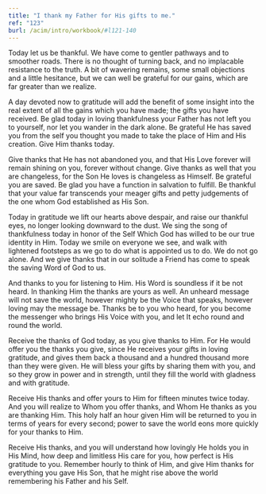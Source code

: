 ```yaml
---
title: "I thank my Father for His gifts to me."
ref: "123"
burl: /acim/intro/workbook/#l121-140
---
```


Today let us be thankful. We have come to gentler pathways and to
smoother roads. There is no thought of turning back, and no implacable
resistance to the truth. A bit of wavering remains, some small
objections and a little hesitance, but we can well be grateful for our
gains, which are far greater than we realize.

A day devoted now to gratitude will add the benefit of some insight into
the real extent of all the gains which you have made; the gifts you have
received. Be glad today in loving thankfulness your Father has not left
you to yourself, nor let you wander in the dark alone. Be grateful He
has saved you from the self you thought you made to take the place of
Him and His creation. Give Him thanks today.

Give thanks that He has not abandoned you, and that His Love forever
will remain shining on you, forever without change. Give thanks as well
that you are changeless, for the Son He loves is changeless as Himself.
Be grateful you are saved. Be glad you have a function in salvation to
fulfill. Be thankful that your value far transcends your meager gifts
and petty judgements of the one whom God established as His Son.

Today in gratitude we lift our hearts above despair, and raise our
thankful eyes, no longer looking downward to the dust. We sing the song
of thankfulness today in honor of the Self Which God has willed to be
our true identity in Him. Today we smile on everyone we see, and walk
with lightened footsteps as we go to do what is appointed us to do. We
do not go alone. And we give thanks that in our solitude a Friend has
come to speak the saving Word of God to us.

And thanks to you for listening to Him. His Word is soundless if it be
not heard. In thanking Him the thanks are yours as well. An unheard
message will not save the world, however mighty be the Voice that
speaks, however loving may the message be. Thanks be to you who heard,
for you become the messenger who brings His Voice with you, and let It
echo round and round the world.

Receive the thanks of God today, as you give thanks to Him.
For He would offer you the thanks you give, since He receives your gifts
in loving gratitude, and gives them back a thousand and a hundred
thousand more than they were given. He will bless your gifts by sharing
them with you, and so they grow in power and in strength, until they
fill the world with gladness and with gratitude.

Receive His thanks and offer yours to Him for fifteen minutes twice
today. And you will realize to Whom you offer thanks, and Whom He thanks
as you are thanking Him. This holy half an hour given Him will be
returned to you in terms of years for every second; power to save the
world eons more quickly for your thanks to Him.

Receive His thanks, and you will understand how lovingly He holds you in
His Mind, how deep and limitless His care for you, how perfect is His
gratitude to you. Remember hourly to think of Him, and give Him thanks
for everything you gave His Son, that he might rise above the world
remembering his Father and his Self.

